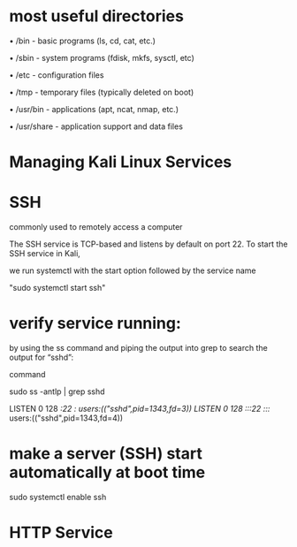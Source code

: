# most useful directories

• /bin - basic programs (ls, cd, cat, etc.)

• /sbin - system programs (fdisk, mkfs, sysctl, etc)

• /etc - configuration files

• /tmp - temporary files (typically deleted on boot)

• /usr/bin - applications (apt, ncat, nmap, etc.)

• /usr/share - application support and data files 

# Managing Kali Linux Services 

# SSH

commonly used to remotely access a computer 

The SSH service is TCP-based and listens by default on port 22. To start the SSH service in Kali, 

we run systemctl with the start option followed by the service name 

"sudo systemctl start ssh" 

# verify service running:

by using the ss command and piping the output into grep to search the output for “sshd”: 

command

sudo ss -antlp | grep sshd 

LISTEN 0 128 *:22 *:* users:(("sshd",pid=1343,fd=3)) 
LISTEN 0 128 :::22 :::* users:(("sshd",pid=1343,fd=4)) 

# make a server (SSH) start automatically at boot time

sudo systemctl enable ssh 



# HTTP Service 


